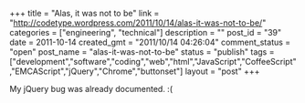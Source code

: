 +++
title = "Alas, it was not to be"
link = "http://codetype.wordpress.com/2011/10/14/alas-it-was-not-to-be/"
categories = ["engineering", "technical"]
description = ""
post_id = "39"
date = 2011-10-14
created_gmt = "2011/10/14 04:26:04"
comment_status = "open"
post_name = "alas-it-was-not-to-be"
status = "publish"
tags = ["development","software","coding","web","html","JavaScript","CoffeeScript","EMCAScript","jQuery","Chrome","buttonset"]
layout = "post"
+++

My jQuery bug was already documented. :(
